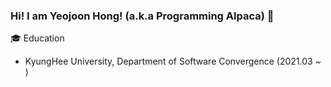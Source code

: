 ### Hi! I am Yeojoon Hong! (a.k.a Programming Alpaca) 👋

🎓 Education
 - KyungHee University, Department of Software Convergence (2021.03 ~ )

<!--
**programming-alpaca/programming-alpaca** is a ✨ _special_ ✨ repository because its `README.md` (this file) appears on your GitHub profile.

Here are some ideas to get you started:

- 🔭 I’m currently working on ...
- 🌱 I’m currently learning ...
- 👯 I’m looking to collaborate on ...
- 🤔 I’m looking for help with ...
- 💬 Ask me about ...
- 📫 How to reach me: ...
- 😄 Pronouns: ...
- ⚡ Fun fact: ...
-->
